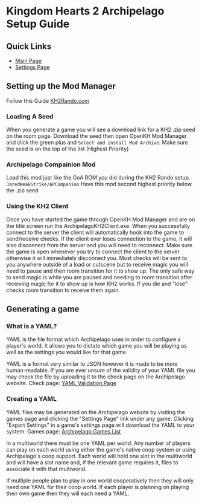 # Kingdom Hearts 2 Archipelago Setup Guide
## Quick Links
- [Main Page](../../../../games/Kingdom%20Hearts%202/info/en)
- [Settings Page](../../../../games/Kingdom%20Hearts%202/player-settings)

## Setting up the Mod Manager
Follow this Guide [KH2Rando.com](https://tommadness.github.io/KH2Randomizer/setup/Panacea-ModLoader/)

### Loading A Seed

When you generate a game you will see a download link for a KH2 .zip seed on the room page. Download the seed then open OpenKH Mod Manager and click the green plus and `Select and install Mod Archive`. Make sure the seed is on the top of the list (Highest Priority)

### Archipelago Compainion Mod

Load this mod just like the GoA ROM you did during the KH2 Rando setup. `JaredWeakStrike/APCompanion` Have this mod second highest priority below the .zip seed

### Using the KH2 Client

Once you have started the game through OpenKH Mod Manager and are on the title screen run the ArchipelagoKH2Client.exe. When you successfully connect to the server the client will automatically hook into the game to send/receive checks. If the client ever loses connection to the game, it will also disconnect from the server and you will need to reconnect. Make sure the game is open whenever you try to connect the client to the server otherwise it will immediately disconnect you. Most checks will be sent to you anywhere outside of a load or cutscene but to receive magic you will need to pause and then room transition for it to show up. The only safe way to send magic is while you are paused and needing to room transition after receiving magic for it to show up is how KH2 works. If you die and "lose" checks room transition to receive them again.

## Generating a game

### What is a YAML?

YAML is the file format which Archipelago uses in order to configure a player's world. It allows you to dictate which
game you will be playing as well as the settings you would like for that game.

YAML is a format very similar to JSON however it is made to be more human-readable. If you are ever unsure of the
validity of your YAML file you may check the file by uploading it to the check page on the Archipelago website. Check
page: [YAML Validation Page](/mysterycheck)

### Creating a YAML

YAML files may be generated on the Archipelago website by visiting the games page and clicking the "Settings Page" link
under any game. Clicking "Export Settings" in a game's settings page will download the YAML to your system. Games
page: [Archipelago Games List](/games)

In a multiworld there must be one YAML per world. Any number of players can play on each world using either the game's
native coop system or using Archipelago's coop support. Each world will hold one slot in the multiworld and will have a
slot name and, if the relevant game requires it, files to associate it with that multiworld.

If multiple people plan to play in one world cooperatively then they will only need one YAML for their coop world. If
each player is planning on playing their own game then they will each need a YAML.

